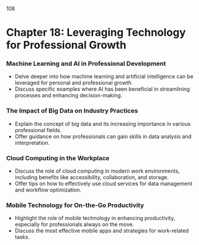 108

# **Chapter 18: Leveraging Technology for Professional Growth**


### **Machine Learning and AI in Professional Development**

- Delve deeper into how machine learning and artificial intelligence can be leveraged for personal and 
professional growth.
- Discuss specific examples where AI has been beneficial in streamlining processes and enhancing 
decision-making.

### **The Impact of Big Data on Industry Practices**

- Explain the concept of big data and its increasing importance in various professional fields.
- Offer guidance on how professionals can gain skills in data analysis and interpretation.

### **Cloud Computing in the Workplace**

- Discuss the role of cloud computing in modern work environments, including benefits like accessibility, 
collaboration, and storage.
- Offer tips on how to effectively use cloud services for data management and workflow optimization.

### **Mobile Technology for On-the-Go Productivity**
- Highlight the role of mobile technology in enhancing productivity, especially for professionals always on 
the move.
- Discuss the most effective mobile apps and strategies for work-related tasks.